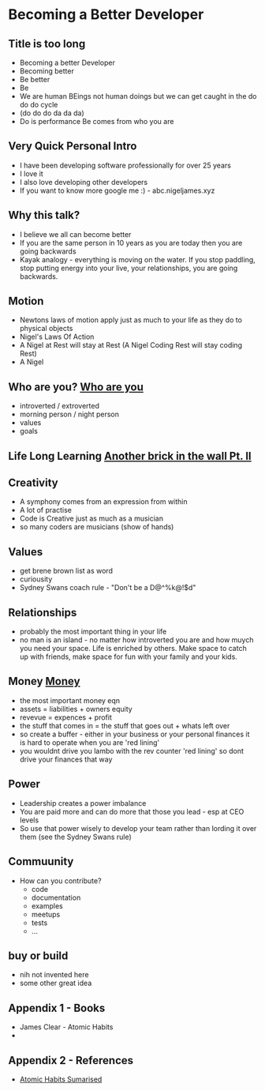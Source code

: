 # Becoming a Better Developer

## Title is too long
 - Becoming a better Developer
 - Becoming better
 - Be better
 - Be
 - We are human BEings not human doings but we can get caught in the do do do cycle
 - (do do do da da da)
 - Do is performance Be comes from who you are

## Very Quick Personal Intro
 - I have been developing software professionally for over 25 years
 - I love it
 - I also love developing other developers
 - If you want to know more google me :) - abc.nigeljames.xyz
 

## Why this talk?
 - I believe we all can become better 
 - If you are the same person in 10 years as you are today then you are going backwards
 - Kayak analogy - everything is moving on the water. If you stop paddling, stop putting energy into your live, your relationships, you are going backwards. 

## Motion
 - Newtons laws of motion apply just as much to your life as they do to physical objects
 - Nigel's Laws Of Action
  - A Nigel at Rest will stay at Rest (A Nigel Coding Rest will stay coding Rest)
  - A Nigel  

## Who are you? [Who are you](https://open.spotify.com/track/23IJ5wLRhEZ9DOuia5mPiZ?si=ff7a05e9e0534d27) 

 - introverted / extroverted
 - morning person / night person
 - values
 - goals

## Life Long Learning [Another brick in the wall Pt. II](https://open.spotify.com/track/4IAY70cIvZx9Btx9XB5XPX?si=ad535d2b168d4d1f)

## Creativity

 - A symphony comes from an expression from within
 - A lot of practise
 - Code is Creative just as much as a musician 
 - so many coders are musicians (show of hands)
 
## Values

 - get brene brown list as word
 - curiousity
 - Sydney Swans coach rule - "Don't be a D@^%k@!$d"


## Relationships 

 - probably the most important thing in your life
 - no man is an island - no matter how introverted you are and how muych you need your space. Life is enriched by others. Make space to catch up with friends, make space for fun with your family and your kids.


## Money [Money](https://open.spotify.com/track/0vFOzaXqZHahrZp6enQwQb?si=8e4e3c2786a94ec6)

 - the most important money eqn 
 - assets = liabilities + owners equity
 - revevue = expences + profit
 - the stuff that comes in  = the stuff that goes out + whats left over
 - so create a buffer - either in your business or your personal finances it is hard to operate when you are 'red lining'
 - you wouldnt drive you lambo with the rev counter 'red lining' so dont drive your finances that way

## Power 

 - Leadership creates a power imbalance
 - You are paid more and can do more that those you lead - esp at CEO levels
 - So use that power wisely to develop your team rather than lording it over them (see the Sydney Swans rule)

## Commuunity
 - How can you contribute?
   - code
   - documentation
   - examples
   - meetups
   - tests
   - ...


## buy or build
 - nih not invented here
 - some other great idea 


## Appendix 1 - Books 
 - James Clear - Atomic Habits
 - 

## Appendix 2 - References
 - [Atomic Habits Sumarised](https://fourpillarfreedom.com/atomic-habits-by-james-clear/)

